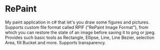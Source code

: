 # RePaint
My paint application in c# that let's you draw some figures and pictures. Supports custom file format called RPIF ("RePaint Image Format"), from which you can restore the state of an image before saving it to png or jpeg.
Provides such basic tools as Rectangle, Ellipse, Line, Line Bezier, selection Area, fill Bucket and more.
Supports transparency.
